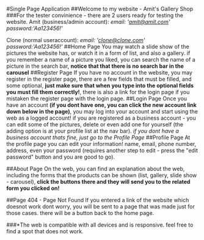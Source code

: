 #Single Page Application
##Welcome to my website - Amit's Gallery Shop
###For the tester convinience - there are 2 users ready for testing the website.
Amit (business/admin account):
_email: 'amit@amit.com'_
_password:'Aa123456!'_

Clone (normal useraccount):
_email: 'clone@clone.com'_
_password:'Aa123456!'_
##Home Page
You may watch a slide show of the pictures the website has, or watch it in a form of list, and also a gallery.
if you remember a name of a picture you liked, you can search the name of a picture in the search bar, **notice that that there is no search bar in the carousel**
##Register Page
If you have no account in the website, you may register in the register page, there are a few fields that must be filled, and some optional, **just make sure that when you type into the optional fields you must fill them correctly!**, there is also a link for the login page if you mistaken the register page with the login page.
##Login Page
Once you have an account **(if you dont have one, you can click the new account link down below in the page)**, you may log into your account and start using the web as a logged account! if you are registered as a business account - you can edit some of the pictures, delete or even add one for yourself (the adding option is at your profile list at the nav bar). _if you dont have a business account thats fine, just go to the Profile Page_
##Profile Page
At the profile page you can edit your information! name, email, phone number, address, even your password (requires another step to edit - press the "edit password" button and you are good to go).

##About Page
On the web, you can find an explanation about the web, including the forms that the products can be shown (list, gallery, slide show - carousel), **click the buttons there and they will send you to the related form you clicked on!**

##Page 404 - Page Not Found
If you entered a link of the website which doesnot work dont worry, you will be sent to a page that was made just for those cases. there will be a button back to the home page.

###\*The web is compatible with all devices and is responsive. feel free to find a spot that does not work.
